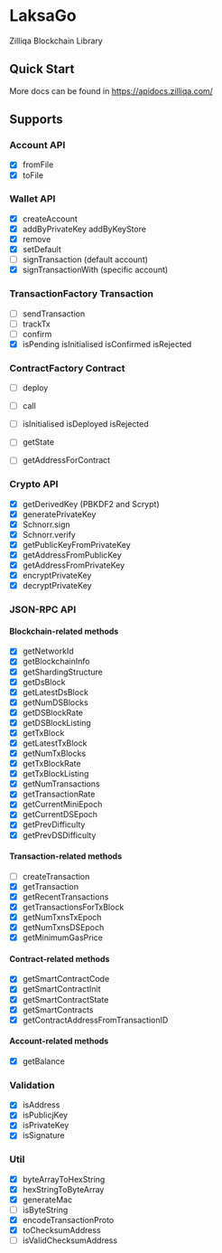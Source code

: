 # LaksaGo

Zilliqa Blockchain  Library

## Quick Start

More docs can be found in https://apidocs.zilliqa.com/


## Supports

### Account API

- [x] fromFile
- [x] toFile

### Wallet API

- [x] createAccount
- [x] addByPrivateKey addByKeyStore
- [x] remove
- [x] setDefault
- [ ] signTransaction (default account)
- [x] signTransactionWith (specific account)

### TransactionFactory Transaction

- [ ] sendTransaction
- [ ] trackTx
- [ ] confirm
- [x] isPending isInitialised isConfirmed isRejected

### ContractFactory Contract

- [ ] deploy
- [ ] call
- [ ] isInitialised isDeployed isRejected
- [ ] getState
- [ ] getAddressForContract


### Crypto API

- [x] getDerivedKey (PBKDF2 and Scrypt)
- [x] generatePrivateKey
- [x] Schnorr.sign
- [x] Schnorr.verify
- [x] getPublicKeyFromPrivateKey
- [x] getAddressFromPublicKey
- [x] getAddressFromPrivateKey
- [x] encryptPrivateKey
- [x] decryptPrivateKey

### JSON-RPC API

#### Blockchain-related methods

- [x] getNetworkId
- [x] getBlockchainInfo
- [x] getShardingStructure
- [x] getDsBlock
- [x] getLatestDsBlock
- [x] getNumDSBlocks
- [x] getDSBlockRate
- [x] getDSBlockListing
- [x] getTxBlock
- [x] getLatestTxBlock
- [x] getNumTxBlocks
- [x] getTxBlockRate
- [x] getTxBlockListing
- [x] getNumTransactions
- [x] getTransactionRate
- [x] getCurrentMiniEpoch
- [x] getCurrentDSEpoch
- [x] getPrevDifficulty
- [x] getPrevDSDifficulty

#### Transaction-related methods

- [ ] createTransaction
- [x] getTransaction
- [x] getRecentTransactions
- [x] getTransactionsForTxBlock
- [x] getNumTxnsTxEpoch
- [x] getNumTxnsDSEpoch
- [x] getMinimumGasPrice

#### Contract-related methods

- [x] getSmartContractCode
- [x] getSmartContractInit
- [x] getSmartContractState
- [x] getSmartContracts
- [x] getContractAddressFromTransactionID

#### Account-related methods

- [x] getBalance

### Validation

- [x] isAddress
- [x] isPublicjKey
- [x] isPrivateKey
- [x] isSignature

### Util

- [x] byteArrayToHexString
- [x] hexStringToByteArray
- [x] generateMac
- [ ] isByteString
- [x] encodeTransactionProto
- [x] toChecksumAddress
- [ ] isValidChecksumAddress